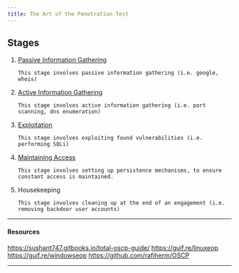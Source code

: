 ```yaml
---
title: The Art of the Penetration Test
---
```


## Stages
1. [Passive Information Gathering](./passive_information_gathering.md)

    `This stage involves passive information gathering (i.e. google, whois)`

2. [Active Information Gathering](./active_information_gathering.md)

    `This stage involves active information gathering (i.e. port scanning, dns enumeration)`

3. [Exploitation](./exploitation.md)
   
   `This stage involves exploiting found vulnerabilities (i.e. performing SQLi)`

4. [Maintaining Access](./maintaining_access)

    `This stage involves setting up persistence mechanisms, to ensure constant access is maintained.`

5. Housekeeping

    `This stage involves cleaning up at the end of an engagement (i.e. removing backdoor user accounts)`

---

#### Resources
https://sushant747.gitbooks.io/total-oscp-guide/
https://guif.re/linuxeop
https://guif.re/windowseop
https://github.com/rafiherm/OSCP

---